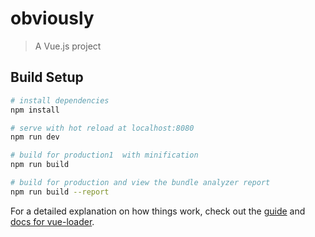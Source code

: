 # obviously

> A Vue.js project

## Build Setup

``` bash
# install dependencies
npm install

# serve with hot reload at localhost:8080
npm run dev

# build for production1  with minification
npm run build

# build for production and view the bundle analyzer report
npm run build --report

```

For a detailed explanation on how things work, check out the [guide](http://vuejs-templates.github.io/webpack/) and [docs for vue-loader](http://vuejs.github.io/vue-loader).
